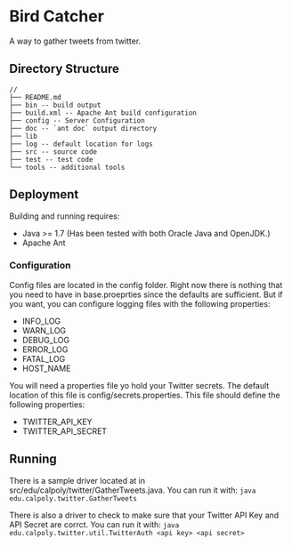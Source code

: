Bird Catcher
======

A way to gather tweets from twitter.

## Directory Structure
```
//
├── README.md
├── bin -- build output
├── build.xml -- Apache Ant build configuration
├── config -- Server Configuration
├── doc -- `ant doc` output directory
├── lib
├── log -- default location for logs
├── src -- source code
├── test -- test code
└── tools -- additional tools
```

## Deployment
Building and running requires:
   - Java >= 1.7 (Has been tested with both Oracle Java and OpenJDK.)
   - Apache Ant

### Configuration
Config files are located in the config folder.
Right now there is nothing that you need to have in base.proeprties since the defaults are sufficient.
But if you want, you can configure logging files with the following properties:
   - INFO_LOG
   - WARN_LOG
   - DEBUG_LOG
   - ERROR_LOG
   - FATAL_LOG
   - HOST_NAME

You will need a properties file yo hold your Twitter secrets.
The default location of this file is config/secrets.properties.
This file should define the following properties:
   - TWITTER_API_KEY
   - TWITTER_API_SECRET

## Running
There is a sample driver located at in src/edu/calpoly/twitter/GatherTweets.java.
You can run it with: `java edu.calpoly.twitter.GatherTweets`

There is also a driver to check to make sure that your Twitter API Key and API Secret are corrct.
You can run it with: `java edu.calpoly.twitter.util.TwitterAuth <api key> <api secret>`
